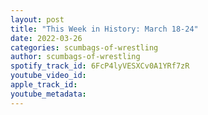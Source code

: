 ```yaml
---
layout: post
title: "This Week in History: March 18-24"
date: 2022-03-26
categories: scumbags-of-wrestling
author: scumbags-of-wrestling
spotify_track_id: 6FcP4lyVESXCv0A1YRf7zR
youtube_video_id: 
apple_track_id: 
youtube_metadata: 
---
```

